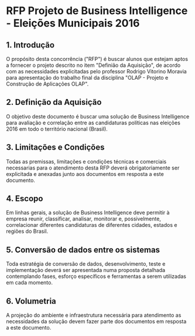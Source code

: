 # RFP Projeto de Business Intelligence - Eleições Municipais 2016 #

## 1. Introdução ##

<p>O propósito desta concorrência ("RFP") é buscar alunos que estejam aptos a fornecer o projeto descrito no item "Definião da Aquisição", de acordo com as necessidades explicitadas pelo professor Rodrigo Vitorino Moravia para apresentação do trabalho final da disciplina "OLAP - Projeto e Construção de Aplicações OLAP".</p>

## 2. Definição da Aquisição ##

<p>O objetivo deste documento é buscar uma solução de Business Intelligence para avaliação e correlação entre as candidaturas políticas nas eleições 2016 em todo o território nacional (Brasil).</p>

## 3. Limitações e Condições ##

<p>Todas as premissas, limitações e condições técnicas e comerciais necessarias para o atendimento desta RFP deverá obrigatoriamente ser explicitada e anexadas junto aos documentos em resposta a este documento.</p>

## 4. Escopo ##

<p>Em linhas gerais, a solução de Business Intelligence deve permitir à empresa reunir, classificar, analisar, monitorar e, possivelmente, correlacionar diferentes candidaturas de diferentes cidades, estados e regiões do Brasil.</p>

## 5. Conversão de dados entre os sistemas ##

<p>Toda estratégia de conversão de dados, desenvolvimento, teste e implementação deverá ser apresentada numa proposta detalhada contemplando fases, esforço específicos e ferramentas a serem utilizadas em cada momento.</p>

## 6. Volumetria ##

<p>A projeção do ambiente e infraestrutura necessária para atendimento as necessidades da solução devem fazer parte dos documentos em resposta a este documento.</p>
